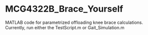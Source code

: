 # MCG4322B_Brace_Yourself
MATLAB code for parametrized offloading knee brace calculations.  
Currently, run either the TestScript.m or Gait_Simulation.m